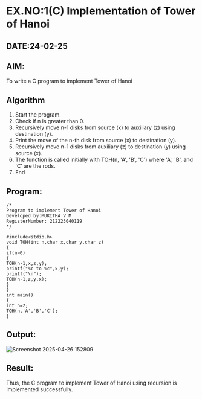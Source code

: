 # EX.NO:1(C) Implementation of Tower of Hanoi
## DATE:24-02-25
## AIM:
To write a C program to implement Tower of Hanoi

## Algorithm
1. Start the program.
2. Check if n is greater than 0.
3. Recursively move n-1 disks from source (x) to auxiliary (z) using destination (y).
4. Print the move of the n-th disk from source (x) to destination (y).
5. Recursively move n-1 disks from auxiliary (z) to destination (y) using source (x).
6. The function is called initially with TOH(n, 'A', 'B', 'C') where 'A', 'B', and 'C' are the rods.
7. End

## Program:
```
/*
Program to implement Tower of Hanoi
Developed by:MUKITHA V M 
RegisterNumber: 212223040119
*/
```
```
#include<stdio.h>
void TOH(int n,char x,char y,char z)
{
if(n>0)
{
TOH(n-1,x,z,y);
printf("%c to %c",x,y);
printf("\n");
TOH(n-1,z,y,x);
}
}
int main()
{
int n=2;
TOH(n,'A','B','C');
}
```
## Output:
![Screenshot 2025-04-26 152809](https://github.com/user-attachments/assets/8749c63f-8f07-4f2f-b9cd-49ef64a4212b)

## Result:
Thus, the C program to implement Tower of Hanoi using recursion is implemented successfully.

